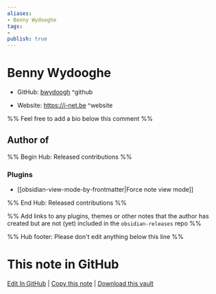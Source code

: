 ```yaml
---
aliases:
- Benny Wydooghe
tags:
- 
publish: true
---
```


# Benny Wydooghe

- GitHub: [bwydoogh](https://github.com/bwydoogh/) ^github
<!-- - Discord: `@` ^discord-->
- Website: <https://i-net.be> ^website
<!-- - [[Publish sites|Publish site]]: ^publish-->

%% Feel free to add a bio below this comment %%


## Author of

%% Begin Hub: Released contributions %%
### Plugins
- [[obsidian-view-mode-by-frontmatter|Force note view mode]]

%% End Hub: Released contributions %%

%% Add links to any plugins, themes or other notes that the author has created but are not (yet) included in the `obsidian-releases` repo %%

<!--
### Unlisted plugins
-->

<!--
### Others
-->

<!--
## Sponsor this author
-->

<!-- - [[GitHub sponsors]]: [Sponsor @bwydoogh on GitHub Sponsors](https://github.com/sponsors/bwydoogh) ^github-sponsor-->
<!-- - [[Buy me a coffee]]: <https://> ^buy-me-a-coffee-->
<!-- - [[PayPal]]: <https://> ^paypal-->
<!-- - [[Patreon]]: <https://> ^patreon-->

<!--
## Follow this author
-->

<!-- - [[YouTube Channels|On YouTube]]: <https://> ^youtube-->
<!-- - Twitter: <https://> ^twitter-->
<!-- - ... -->

%% Hub footer: Please don't edit anything below this line %%

# This note in GitHub

<span class="git-footer">[Edit In GitHub](https://github.dev/obsidian-community/obsidian-hub/blob/main/01%20-%20Community/People/bwydoogh.md "git-hub-edit-note") | [Copy this note](https://raw.githubusercontent.com/obsidian-community/obsidian-hub/main/01%20-%20Community/People/bwydoogh.md "git-hub-copy-note") | [Download this vault](https://github.com/obsidian-community/obsidian-hub/archive/refs/heads/main.zip "git-hub-download-vault") </span>
